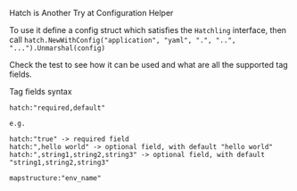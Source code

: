 Hatch is Another Try at Configuration Helper

To use it define a config struct which satisfies the `Hatchling` interface,
then call `hatch.NewWithConfig("application", "yaml", ".", "..", "...").Unmarshal(config)`

Check the test to see how it can be used and what are all the supported tag fields.

Tag fields syntax

```
hatch:"required,default"

e.g.

hatch:"true" -> required field
hatch:",hello world" -> optional field, with default "hello world"
hatch:",string1,string2,string3" -> optional field, with default "string1,string2,string3"

mapstructure:"env_name"
```
